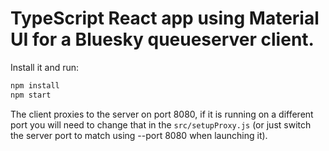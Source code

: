 # TypeScript React app using Material UI for a Bluesky queueserver client.

Install it and run:

```sh
npm install
npm start
```

The client proxies to the server on port 8080, if it is running on a different
port you will need to change that in the `src/setupProxy.js` (or just switch the
server port to match using --port 8080 when launching it).
